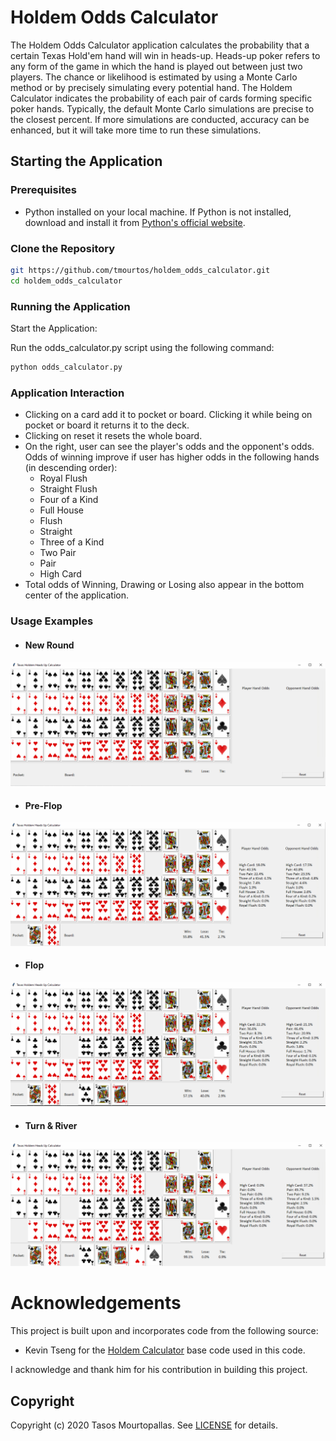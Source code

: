 Holdem Odds Calculator
=================

The Holdem Odds Calculator application calculates the probability 
that a certain Texas Hold'em hand will win in heads-up. Heads-up poker 
refers to any form of the game in which the hand is played out 
between just two players. The chance or likelihood is estimated 
by using a Monte Carlo method or by precisely simulating every 
potential hand. The Holdem Calculator indicates the probability 
of each pair of cards forming specific poker hands. Typically, 
the default Monte Carlo simulations are precise to the closest 
percent. If more simulations are conducted, accuracy can be 
enhanced, but it will take more time to run these simulations.

Starting the Application
-----

### Prerequisites

- Python installed on your local machine. If Python is not installed, download and install it from [Python's official website](https://www.python.org/).



### Clone the Repository

```bash
git https://github.com/tmourtos/holdem_odds_calculator.git
cd holdem_odds_calculator
```

### Running the Application
Start the Application:

Run the odds_calculator.py script using the following command:

```bash
python odds_calculator.py
```

### Application Interaction
* Clicking on a card add it to pocket or board. Clicking it while
being on pocket or board it returns it to the deck.
* Clicking on reset it resets the whole board.
* On the right, user can see the player's odds and the opponent's odds.
Odds of winning improve if user has higher odds in the following
hands (in descending order):
  * Royal Flush
  * Straight Flush
  * Four of a Kind
  * Full House
  * Flush
  * Straight
  * Three of a Kind
  * Two Pair
  * Pair
  * High Card
* Total odds of Winning, Drawing or Losing also appear in the
bottom center of the application.

### Usage Examples

* #### New Round
![Local Image](use_cases/Holdem1.png)
* #### Pre-Flop
![Local Image](use_cases/Holdem2.png)
* #### Flop
![Local Image](use_cases/Holdem3.png)
* #### Turn & River
![Local Image](use_cases/Holdem4.png)

Acknowledgements
=================

This project is built upon and incorporates code from the 
following source:

- Kevin Tseng for the [Holdem Calculator]((https://github.com/ktseng/holdem_calc)) base code used in this code.

I acknowledge and thank him for his contribution in building this project.

## Copyright

Copyright (c) 2020 Tasos Mourtopallas. See [LICENSE](https://github.com/ktseng/holdem_calc/blob/master/LICENSE) for details.
